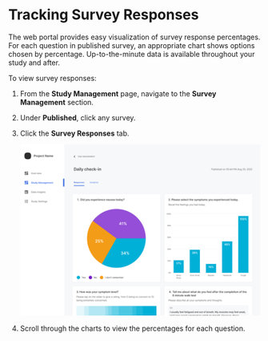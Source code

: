 
# Tracking Survey Responses

The web portal provides easy visualization of survey response percentages. For each question in published survey, an appropriate chart shows options chosen by percentage. Up-to-the-minute data is available throughout your study and after.

To view survey responses:

1. From the **Study Management** page, navigate to the **Survey Management** section.

2. Under **Published**, click any survey.

3. Click the **Survey Responses** tab.

    ![image-20230716122557951](./tracking-survey-responses.assets/image-20230716122557951.png)

4. Scroll through the charts to view the percentages for each question.
